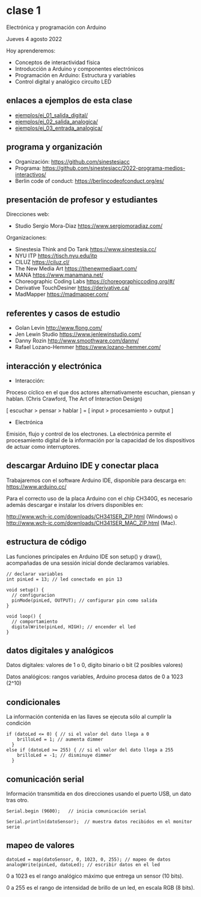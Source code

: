 # clase 1

Electrónica y programación con Arduino

Jueves 4 agosto 2022

Hoy aprenderemos:

- Conceptos de interactividad física
- Introducción a Arduino y componentes electrónicos
- Programación en Arduino: Estructura y variables
- Control digital y analógico circuito LED

## enlaces a ejemplos de esta clase

- [ejemplos/ej_01_salida_digital/](./ejemplos/ej_01_salida_digital/)
- [ejemplos/ej_02_salida_analogica/](./ejemplos/ej_salida_analogica/)
- [ejemplos/ej_03_entrada_analogica/](./ejemplos/ej_03_entrada_analogica_potenciometro/)

## programa y organización

- Organización: https://github.com/sinestesiacc
- Programa: https://github.com/sinestesiacc/2022-programa-medios-interactivos/
- Berlin code of conduct: https://berlincodeofconduct.org/es/

## presentación de profesor y estudiantes

Direcciones web:

- Studio Sergio Mora-Diaz https://www.sergiomoradiaz.com/ 

Organizaciones:

- Sinestesia Think and Do Tank https://www.sinestesia.cc/
- NYU ITP https://tisch.nyu.edu/itp
- CILUZ https://ciluz.cl/
- The New Media Art https://thenewmediaart.com/
- MANA https://www.manamana.net/
- Choreographic Coding Labs https://choreographiccoding.org/#/
- Derivative TouchDesiner https://derivative.ca/
- MadMapper https://madmapper.com/

## referentes y casos de estudio

- Golan Levin http://www.flong.com/
- Jen Lewin Studio https://www.jenlewinstudio.com/
- Danny Rozin http://www.smoothware.com/danny/
- Rafael Lozano-Hemmer https://www.lozano-hemmer.com/

## interacción y electrónica

- Interacción:

Proceso cíclico en el que dos actores alternativamente escuchan, piensan y hablan. (Chris Crawford, The Art of Interaction Design)

[ escuchar > pensar > hablar ] = [ input > procesamiento > output ]

- Electrónica

Emisión, flujo y control de los electrones. La electrónica permite el procesamiento digital de la información por la capacidad de los dispositivos de actuar como interruptores.

## descargar Arduino IDE y conectar placa

Trabajaremos con el software Arduino IDE, disponible para descarga en: https://www.arduino.cc/

Para el correcto uso de la placa Arduino con el chip CH340G, es necesario además descargar e instalar los drivers disponibles en:

http://www.wch-ic.com/downloads/CH341SER_ZIP.html (Windows) o http://www.wch-ic.com/downloads/CH341SER_MAC_ZIP.html (Mac).

## estructura de código

Las funciones principales en Arduino IDE son setup() y draw(), acompañadas de una sessión inicial donde declaramos variables.

```arduino
// declarar variables
int pinLed = 13; // led conectado en pin 13

void setup() {
  // configuracion
  pinMode(pinLed, OUTPUT); // configurar pin como salida
}

void loop() {
  // comportamiento
  digitalWrite(pinLed, HIGH); // encender el led
}
```

## datos digitales y analógicos

Datos digitales: valores de 1 o 0, dígito binario o bit (2 posibles valores)

Datos analógicos: rangos variables, Arduino procesa datos de 0 a 1023 (2^10)

## condicionales

La información contenida en las llaves se ejecuta sólo al cumplir la condición 

```arduino
if (datoLed <= 0) { // si el valor del dato llega a 0
    brilloLed = 1; // aumenta dimmer
  }
else if (datoLed >= 255) { // si el valor del dato llega a 255
    brilloLed = -1; // disminuye dimmer
  }
```

## comunicación serial

Información transmitida en dos direcciones  usando el puerto USB, un dato tras otro.

```arduino
Serial.begin (9600);   // inicia comunicación serial

Serial.println(datoSensor);  // muestra datos recibidos en el monitor serie
```

## mapeo de valores

```arduino
datoLed = map(datoSensor, 0, 1023, 0, 255); // mapeo de datos
analogWrite(pinLed, datoLed); // escribir datos en el led
```

0 a 1023 es el rango analógico máximo que entrega un sensor (10 bits).

0 a 255 es el rango de intensidad de brillo de un led, en escala RGB (8 bits).
